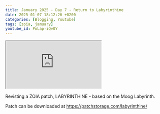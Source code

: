 ```yaml
---
title: Jamuary 2025 - Day 7 - Return to Labyrinthine
date: 2025-01-07 18:12:26 +0200
categories: [Blogging, Youtube]
tags: [zoia, jamuary]
youtube_id: PoLap-iQv0Y
---
```



<div class="embed-responsive embed-responsive-16by9" >
    <iframe class="embed-responsive-item"  src="https://www.youtube.com/embed/{{ page.youtube_id }}"></iframe>
</div>

Revisting a ZOIA patch, LABYRINTHINE - based on the Moog Labyrinth.  

Patch can be downloaded at https://patchstorage.com/labyrinthine/